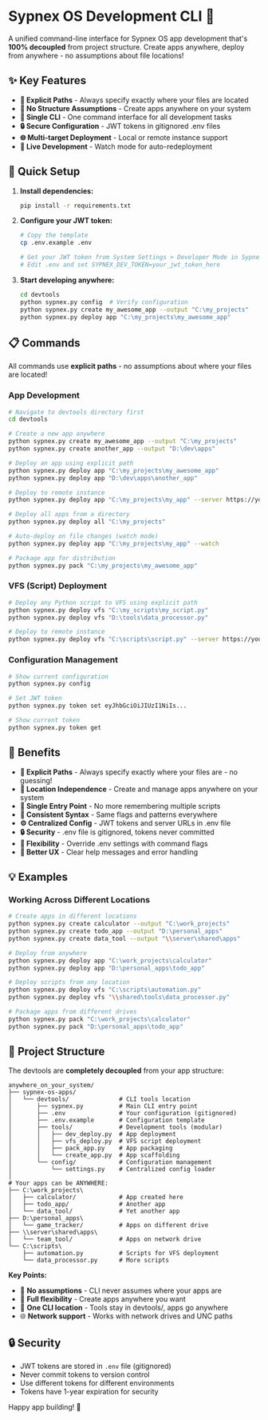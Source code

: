 # Sypnex OS Development CLI 🚀

A unified command-line interface for Sypnex OS app development that's **100% decoupled** from project structure. Create apps anywhere, deploy from anywhere - no assumptions about file locations!

## ✨ Key Features

- **🎯 Explicit Paths** - Always specify exactly where your files are located
- **📁 No Structure Assumptions** - Create apps anywhere on your system
- **🔧 Single CLI** - One command interface for all development tasks
- **🔒 Secure Configuration** - JWT tokens in gitignored .env files
- **🌐 Multi-target Deployment** - Local or remote instance support
- **👀 Live Development** - Watch mode for auto-redeployment

## 🔧 Quick Setup

1. **Install dependencies:**
   ```bash
   pip install -r requirements.txt
   ```

2. **Configure your JWT token:**
   ```bash
   # Copy the template
   cp .env.example .env
   
   # Get your JWT token from System Settings > Developer Mode in Sypnex OS
   # Edit .env and set SYPNEX_DEV_TOKEN=your_jwt_token_here
   ```

3. **Start developing anywhere:**
   ```bash
   cd devtools
   python sypnex.py config  # Verify configuration
   python sypnex.py create my_awesome_app --output "C:\my_projects"
   python sypnex.py deploy app "C:\my_projects\my_awesome_app"
   ```

## 📋 Commands

All commands use **explicit paths** - no assumptions about where your files are located!

### App Development
```bash
# Navigate to devtools directory first
cd devtools

# Create a new app anywhere
python sypnex.py create my_awesome_app --output "C:\my_projects"
python sypnex.py create another_app --output "D:\dev\apps"

# Deploy an app using explicit path
python sypnex.py deploy app "C:\my_projects\my_awesome_app"
python sypnex.py deploy app "D:\dev\apps\another_app"

# Deploy to remote instance
python sypnex.py deploy app "C:\my_projects\my_app" --server https://your-instance.com/

# Deploy all apps from a directory
python sypnex.py deploy all "C:\my_projects"

# Auto-deploy on file changes (watch mode)
python sypnex.py deploy app "C:\my_projects\my_app" --watch

# Package app for distribution
python sypnex.py pack "C:\my_projects\my_awesome_app"
```

### VFS (Script) Deployment
```bash
# Deploy any Python script to VFS using explicit path
python sypnex.py deploy vfs "C:\my_scripts\my_script.py"
python sypnex.py deploy vfs "D:\tools\data_processor.py"

# Deploy to remote instance
python sypnex.py deploy vfs "C:\scripts\script.py" --server https://your-instance.com/
```

### Configuration Management
```bash
# Show current configuration
python sypnex.py config

# Set JWT token
python sypnex.py token set eyJhbGciOiJIUzI1NiIs...

# Show current token
python sypnex.py token get
```

## 🎯 Benefits

- **🎯 Explicit Paths** - Always specify exactly where your files are - no guessing!
- **📁 Location Independence** - Create and manage apps anywhere on your system
- **🔧 Single Entry Point** - No more remembering multiple scripts
- **📝 Consistent Syntax** - Same flags and patterns everywhere
- **⚙️ Centralized Config** - JWT tokens and server URLs in .env file
- **🔒 Security** - .env file is gitignored, tokens never committed
- **🔧 Flexibility** - Override .env settings with command flags
- **💫 Better UX** - Clear help messages and error handling

## 💡 Examples

### Working Across Different Locations
```bash
# Create apps in different locations
python sypnex.py create calculator --output "C:\work_projects"
python sypnex.py create todo_app --output "D:\personal_apps"
python sypnex.py create data_tool --output "\\server\shared\apps"

# Deploy from anywhere
python sypnex.py deploy app "C:\work_projects\calculator"
python sypnex.py deploy app "D:\personal_apps\todo_app"

# Deploy scripts from any location
python sypnex.py deploy vfs "C:\scripts\automation.py"
python sypnex.py deploy vfs "\\shared\tools\data_processor.py"

# Package apps from different drives
python sypnex.py pack "C:\work_projects\calculator"
python sypnex.py pack "D:\personal_apps\todo_app"
```

## 📁 Project Structure

The devtools are **completely decoupled** from your app structure:

```
anywhere_on_your_system/
├── sypnex-os-apps/
│   └── devtools/              # CLI tools location
│       ├── sypnex.py          # Main CLI entry point
│       ├── .env               # Your configuration (gitignored)
│       ├── .env.example       # Configuration template
│       ├── tools/             # Development tools (modular)
│       │   ├── dev_deploy.py  # App deployment
│       │   ├── vfs_deploy.py  # VFS script deployment
│       │   ├── pack_app.py    # App packaging
│       │   └── create_app.py  # App scaffolding
│       └── config/            # Configuration management
│           └── settings.py    # Centralized config loader
│
# Your apps can be ANYWHERE:
├── C:\work_projects\
│   ├── calculator/            # App created here
│   ├── todo_app/              # Another app
│   └── data_tool/             # Yet another app
├── D:\personal_apps\
│   └── game_tracker/          # Apps on different drive
├── \\server\shared\apps\
│   └── team_tool/             # Apps on network drive
└── C:\scripts\
    ├── automation.py          # Scripts for VFS deployment
    └── data_processor.py      # More scripts
```

**Key Points:**
- 🎯 **No assumptions** - CLI never assumes where your apps are
- 📁 **Full flexibility** - Create apps anywhere you want
- 🔧 **One CLI location** - Tools stay in devtools/, apps go anywhere
- 🌐 **Network support** - Works with network drives and UNC paths

## 🔒 Security

- JWT tokens are stored in `.env` file (gitignored)
- Never commit tokens to version control
- Use different tokens for different environments
- Tokens have 1-year expiration for security

Happy app building! 🎉
